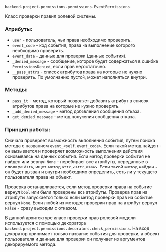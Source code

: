 `backend.project.permissions.permissions.EventPermissions`

Класс проверки правил ролевой системы.

### Атрибуты:
* `user` - пользователь, чьи права необходимо проверить.
* `event_code` - код события, права на выполнение которого необходимо проверить.
* `event_data` - данные для проверки (данные события).
* `_denied_message` - сообщение, которое будет содержаться в ошибке `PermissionsDenied`, если прав недостаточно.
* `__pass_attrs` - список атрибутов права на которые не нужно проверять. По умолчанию пустой, может наполняться внутри.

### Методы:
* `pass_it` - метод, который позволяет добавить атрибут в список атрибутов права на которые не нужно проверять.
* `_add_denied_message` - метод добавления сообщения отказа.
* `get_denied_message` - метод получения сообщения отказа.

### Принцип работы:
Сначала проверяет возможность выполнения события, путем поиска метода с названием `event_<self.event_code>`. Если такой метод найден - он вызывается и проверяет возможность выполнения действия основываясь на данных события.
Если метод проверки события не найден или вернул `None` - перебирает все атрибуты, переданные в словаре `data`, ищет метод `attr_<attr_name>`. Если такой метод найден - он будет вызван и внутри необходимо определить, есть ли у текущего пользователя права на объект.

Проверка останавливается, если метод проверки права на событие вернул `bool` или были проверены все атрибуты. Проверка прав на атрибуты запускается только если метод проверки прав на событие вернул `None`. Если любой из методов проверки прав на атрибут вернул `False` - сразу выходим с отказом.

В данной архитектуре класс проверки прав ролевой модели используется с помощью декоратора `backend.project.permissions.decorators.check_permissions`.
На вход декоратор принимает только название события для проверки, а объект пользователя и данные для проверки он получает из аргументов декорируемого метода.